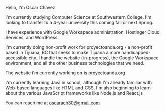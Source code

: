 Hello, I'm Oscar Chavez

I'm currently studying Computer Science at Southwestern College. I'm looking to transfer to a 4-year university this coming fall or next Spring.

I have experience with Google Workspace administration, Hostinger Cloud Services, and WordPress.

I'm currently doing non-profit work for proyectoanda.org - a non-profit based in Tijuana, BC that seeks to make Tijuana a more handicapped-accessible city. 
I handle the website (in-progress), the Google Workspace environment, and all the other business technologies that we need.

The website i'm currently working on is proyectoanda.org

I'm currently learning Java in school, although I'm already familiar with Web-based languages like HTML and CSS. I'm also beginning to learn about the various JavaScript frameworks like Node.js and React.js

You can reach me at oscarach30@gmail.com
